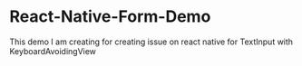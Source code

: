 # React-Native-Form-Demo
This demo I am creating for creating issue on react native for TextInput with KeyboardAvoidingView
